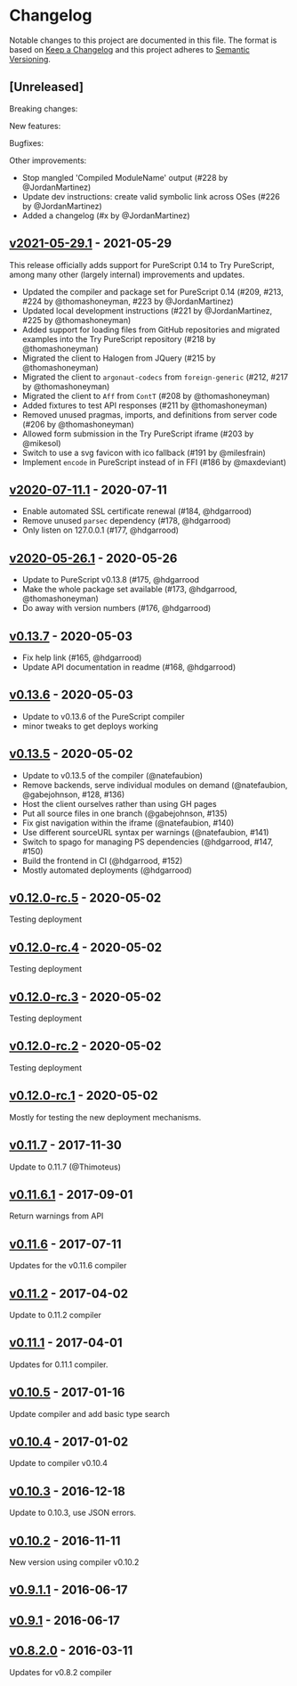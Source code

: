 # Changelog

Notable changes to this project are documented in this file. The format is based on [Keep a Changelog](https://keepachangelog.com/en/1.0.0/) and this project adheres to [Semantic Versioning](https://semver.org/spec/v2.0.0.html).

## [Unreleased]

Breaking changes:

New features:

Bugfixes:

Other improvements:
- Stop mangled 'Compiled ModuleName' output (#228 by @JordanMartinez)
- Update dev instructions: create valid symbolic link across OSes (#226 by @JordanMartinez)
- Added a changelog (#x by @JordanMartinez)

## [v2021-05-29.1](https://github.com/purescript/trypurescript/releases/tag/v2021-05-29.1) - 2021-05-29

This release officially adds support for PureScript 0.14 to Try PureScript, among many other (largely internal) improvements and updates.

* Updated the compiler and package set for PureScript 0.14 (#209, #213, #224 by @thomashoneyman, #223 by @JordanMartinez)
* Updated local development instructions (#221 by @JordanMartinez, #225 by @thomashoneyman)
* Added support for loading files from GitHub repositories and migrated examples into the Try PureScript repository (#218 by @thomashoneyman)
* Migrated the client to Halogen from JQuery (#215 by @thomashoneyman)
* Migrated the client to `argonaut-codecs` from `foreign-generic` (#212, #217 by @thomashoneyman)
* Migrated the client to `Aff` from `ContT` (#208 by @thomashoneyman)
* Added fixtures to test API responses (#211 by @thomashoneyman)
* Removed unused pragmas, imports, and definitions from server code (#206 by @thomashoneyman)
* Allowed form submission in the Try PureScript iframe (#203 by @mikesol)
* Switch to use a svg favicon with ico fallback (#191 by @milesfrain)
* Implement `encode` in PureScript instead of in FFI (#186 by @maxdeviant)

## [v2020-07-11.1](https://github.com/purescript/trypurescript/releases/tag/v2020-07-11.1) - 2020-07-11

* Enable automated SSL certificate renewal (#184, @hdgarrood)
* Remove unused `parsec` dependency (#178, @hdgarrood)
* Only listen on 127.0.0.1 (#177, @hdgarrood)

## [v2020-05-26.1](https://github.com/purescript/trypurescript/releases/tag/v2020-05-26.1) - 2020-05-26

* Update to PureScript v0.13.8 (#175, @hdgarrood
* Make the whole package set available (#173, @hdgarrood, @thomashoneyman)
* Do away with version numbers (#176, @hdgarrood)

## [v0.13.7](https://github.com/purescript/trypurescript/releases/tag/v0.13.7) - 2020-05-03

* Fix help link (#165, @hdgarrood)
* Update API documentation in readme (#168, @hdgarrood)

## [v0.13.6](https://github.com/purescript/trypurescript/releases/tag/v0.13.6) - 2020-05-03

* Update to v0.13.6 of the PureScript compiler
* minor tweaks to get deploys working

## [v0.13.5](https://github.com/purescript/trypurescript/releases/tag/v0.13.5) - 2020-05-02

* Update to v0.13.5 of the compiler (@natefaubion)
* Remove backends, serve individual modules on demand (@natefaubion, @gabejohnson, #128, #136)
* Host the client ourselves rather than using GH pages
* Put all source files in one branch (@gabejohnson, #135)
* Fix gist navigation within the iframe (@natefaubion, #140)
* Use different sourceURL syntax per warnings (@natefaubion, #141)
* Switch to spago for managing PS dependencies (@hdgarrood, #147, #150)
* Build the frontend in CI (@hdgarrood, #152)
* Mostly automated deployments (@hdgarrood)

## [v0.12.0-rc.5](https://github.com/purescript/trypurescript/releases/tag/v0.12.0-rc.5) - 2020-05-02

Testing deployment

## [v0.12.0-rc.4](https://github.com/purescript/trypurescript/releases/tag/v0.12.0-rc.4) - 2020-05-02

Testing deployment

## [v0.12.0-rc.3](https://github.com/purescript/trypurescript/releases/tag/v0.12.0-rc.3) - 2020-05-02

Testing deployment

## [v0.12.0-rc.2](https://github.com/purescript/trypurescript/releases/tag/v0.12.0-rc.2) - 2020-05-02

Testing deployment

## [v0.12.0-rc.1](https://github.com/purescript/trypurescript/releases/tag/v0.12.0-rc.1) - 2020-05-02

Mostly for testing the new deployment mechanisms.

## [v0.11.7](https://github.com/purescript/trypurescript/releases/tag/v0.11.7) - 2017-11-30

Update to 0.11.7 (@Thimoteus)

## [v0.11.6.1](https://github.com/purescript/trypurescript/releases/tag/v0.11.6.1) - 2017-09-01

Return warnings from API

## [v0.11.6](https://github.com/purescript/trypurescript/releases/tag/v0.11.6) - 2017-07-11

Updates for the v0.11.6 compiler

## [v0.11.2](https://github.com/purescript/trypurescript/releases/tag/v0.11.2) - 2017-04-02

Update to 0.11.2 compiler

## [v0.11.1](https://github.com/purescript/trypurescript/releases/tag/v0.11.1) - 2017-04-01

Updates for 0.11.1 compiler.

## [v0.10.5](https://github.com/purescript/trypurescript/releases/tag/v0.10.5) - 2017-01-16

Update compiler and add basic type search

## [v0.10.4](https://github.com/purescript/trypurescript/releases/tag/v0.10.4) - 2017-01-02

Update to compiler v0.10.4

## [v0.10.3](https://github.com/purescript/trypurescript/releases/tag/v0.10.3) - 2016-12-18

Update to 0.10.3, use JSON errors.

## [v0.10.2](https://github.com/purescript/trypurescript/releases/tag/v0.10.2) - 2016-11-11

New version using compiler v0.10.2

## [v0.9.1.1](https://github.com/purescript/trypurescript/releases/tag/v0.9.1.1) - 2016-06-17



## [v0.9.1](https://github.com/purescript/trypurescript/releases/tag/v0.9.1) - 2016-06-17



## [v0.8.2.0](https://github.com/purescript/trypurescript/releases/tag/v0.8.2.0) - 2016-03-11

Updates for v0.8.2 compiler
